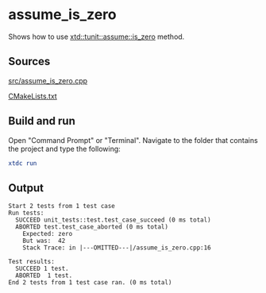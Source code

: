 # assume_is_zero

Shows how to use [xtd::tunit::assume::is_zero](https://gammasoft71.github.io/xtd/reference_guides/latest/classxtd_1_1tunit_1_1assume.html#a0383fc973d1fcc289da4b2573cdaaefb) method.

## Sources

[src/assume_is_zero.cpp](src/assume_is_zero.cpp)

[CMakeLists.txt](CMakeLists.txt)

## Build and run

Open "Command Prompt" or "Terminal". Navigate to the folder that contains the project and type the following:

```cmake
xtdc run
```

## Output

```
Start 2 tests from 1 test case
Run tests:
  SUCCEED unit_tests::test.test_case_succeed (0 ms total)
  ABORTED test.test_case_aborted (0 ms total)
    Expected: zero
    But was:  42
    Stack Trace: in |---OMITTED---|/assume_is_zero.cpp:16

Test results:
  SUCCEED 1 test.
  ABORTED  1 test.
End 2 tests from 1 test case ran. (0 ms total)
```
